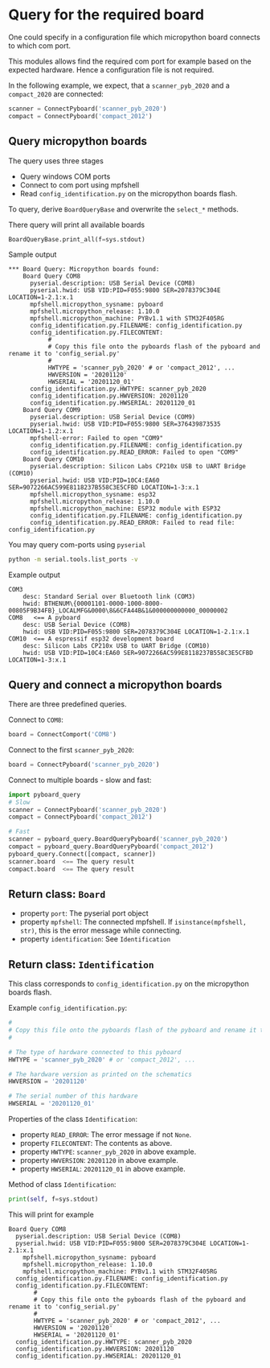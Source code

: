 # Query for the required board

One could specify in a configuration file which micropython board connects to which com port.

This modules allows find the required com port for example based on the expected hardware. Hence a configuration file is not required.

In the following example, we expect, that a `scanner_pyb_2020` and a `compact_2020` are connected:

```python
scanner = ConnectPyboard('scanner_pyb_2020')
compact = ConnectPyboard('compact_2012')
```

## Query micropython boards

The query uses three stages
* Query windows COM ports
* Connect to com port using mpfshell
* Read `config_identification.py` on the micropython boards flash.

To query, derive `BoardQueryBase` and overwrite the `select_*` methods.

There query will print all available boards

```python
BoardQueryBase.print_all(f=sys.stdout)
```

Sample output
```text
*** Board Query: Micropython boards found:
    Board Query COM8
      pyserial.description: USB Serial Device (COM8)
      pyserial.hwid: USB VID:PID=F055:9800 SER=2078379C304E LOCATION=1-2.1:x.1
      mpfshell.micropython_sysname: pyboard
      mpfshell.micropython_release: 1.10.0
      mpfshell.micropython_machine: PYBv1.1 with STM32F405RG
      config_identification.py.FILENAME: config_identification.py
      config_identification.py.FILECONTENT:
           #
           # Copy this file onto the pyboards flash of the pyboard and rename it to 'config_serial.py'
           #
           HWTYPE = 'scanner_pyb_2020' # or 'compact_2012', ...
           HWVERSION = '20201120'
           HWSERIAL = '20201120_01'
      config_identification.py.HWTYPE: scanner_pyb_2020
      config_identification.py.HWVERSION: 20201120
      config_identification.py.HWSERIAL: 20201120_01
    Board Query COM9
      pyserial.description: USB Serial Device (COM9)
      pyserial.hwid: USB VID:PID=F055:9800 SER=376439873535 LOCATION=1-1.2:x.1
      mpfshell-error: Failed to open "COM9"
      config_identification.py.FILENAME: config_identification.py
      config_identification.py.READ_ERROR: Failed to open "COM9"
    Board Query COM10
      pyserial.description: Silicon Labs CP210x USB to UART Bridge (COM10)
      pyserial.hwid: USB VID:PID=10C4:EA60 SER=9072266AC599E8118237B558C3E5CFBD LOCATION=1-3:x.1
      mpfshell.micropython_sysname: esp32
      mpfshell.micropython_release: 1.10.0
      mpfshell.micropython_machine: ESP32 module with ESP32
      config_identification.py.FILENAME: config_identification.py
      config_identification.py.READ_ERROR: Failed to read file: config_identification.py
```

You may query com-ports using `pyserial`
```bash
python -m serial.tools.list_ports -v
```

Example output
```text
COM3
    desc: Standard Serial over Bluetooth link (COM3)
    hwid: BTHENUM\{00001101-0000-1000-8000-00805F9B34FB}_LOCALMFG&0000\8&6CFA44B&1&000000000000_00000002
COM8   <== A pyboard
    desc: USB Serial Device (COM8)
    hwid: USB VID:PID=F055:9800 SER=2078379C304E LOCATION=1-2.1:x.1
COM10  <== A espressif esp32 development board
    desc: Silicon Labs CP210x USB to UART Bridge (COM10)
    hwid: USB VID:PID=10C4:EA60 SER=9072266AC599E8118237B558C3E5CFBD LOCATION=1-3:x.1
```

## Query and connect a micropython boards

There are three predefined queries.

Connect to `COM8`:
```python
board = ConnectComport('COM8')
```

Connect to the first `scanner_pyb_2020`:
```python
board = ConnectPyboard('scanner_pyb_2020')
```

Connect to multiple boards - slow and fast:
```python
import pyboard_query
# Slow
scanner = ConnectPyboard('scanner_pyb_2020')
compact = ConnectPyboard('compact_2012')

# Fast
scanner = pyboard_query.BoardQueryPyboard('scanner_pyb_2020')
compact = pyboard_query.BoardQueryPyboard('compact_2012')
pyboard_query.Connect([compact, scanner])
scanner.board  <== The query result
compact.board  <== The query result
```

## Return class: `Board`

* property `port`: The pyserial port object
* property `mpfshell`: The connected mpfshell. If `isinstance(mpfshell, str)`, this is the error message while connecting.
* property `identification`: See `Identification`

## Return class: `Identification`

This class corresponds to `config_identification.py` on the micropython boards flash.

Example `config_identification.py`:
```python
#
# Copy this file onto the pyboards flash of the pyboard and rename it to 'config_identification.py'
#

# The type of hardware connected to this pyboard
HWTYPE = 'scanner_pyb_2020' # or 'compact_2012', ...

# The hardware version as printed on the schematics
HWVERSION = '20201120'

# The serial number of this hardware
HWSERIAL = '20201120_01'
```

Properties of the class `Identification`:

* property `READ_ERROR`: The error message if not `None`.
* property `FILECONTENT`: The contents as above.
* property `HWTYPE`: `scanner_pyb_2020` in above example.
* property `HWVERSION`: `20201120` in above example.
* property `HWSERIAL`: `20201120_01` in above example.

Method of class `Identification`:

```python
print(self, f=sys.stdout)
```

This will print for example

```text
Board Query COM8
  pyserial.description: USB Serial Device (COM8)
  pyserial.hwid: USB VID:PID=F055:9800 SER=2078379C304E LOCATION=1-2.1:x.1
    mpfshell.micropython_sysname: pyboard
    mpfshell.micropython_release: 1.10.0
    mpfshell.micropython_machine: PYBv1.1 with STM32F405RG
  config_identification.py.FILENAME: config_identification.py
  config_identification.py.FILECONTENT:
       #
       # Copy this file onto the pyboards flash of the pyboard and rename it to 'config_serial.py'
       #
       HWTYPE = 'scanner_pyb_2020' # or 'compact_2012', ...
       HWVERSION = '20201120'
       HWSERIAL = '20201120_01'
  config_identification.py.HWTYPE: scanner_pyb_2020
  config_identification.py.HWVERSION: 20201120
  config_identification.py.HWSERIAL: 20201120_01
```
